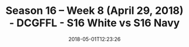 ---
title: Season 16 – Week 8 (April 29, 2018) - DCGFFL - S16 White vs S16 Navy
teams-score:
- team: _teams/s16-white.md
  score: 6
- team: _teams/s16-navy.md
  score: 38
mvp: Jeremy S, Andy Allen
game-ball: Matt Pesesky, John Boyd
sportsperson: John G, Antonio
season: 16
week: 8
date: '2018-05-01T12:23:26'
pageid: season-16-week-8-april-29-2018-6368-vs-6353
---